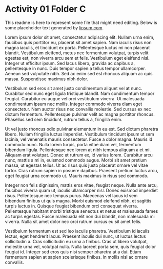 # Activity 01 Folder C

This readme is here to represent some file that might need editing. Below is some placeholder text generated by [lipsum.com](https://lipsum.com).

Lorem ipsum dolor sit amet, consectetur adipiscing elit. Nullam urna enim, faucibus quis porttitor eu, placerat sit amet sapien. Nam iaculis risus non magna iaculis, et tincidunt ex porta. Pellentesque luctus mi non placerat blandit. Vestibulum eleifend, metus nec fermentum volutpat, turpis velit egestas est, non viverra arcu sem et felis. Vestibulum eget eleifend nisl. Integer ut efficitur ipsum. Sed lacus libero, gravida ac dapibus a, pellentesque in nunc. Duis tempor sapien a tellus tempor ullamcorper. Aenean sed vulputate nibh. Sed ac enim sed est rhoncus aliquam ac quis massa. Suspendisse maximus nibh dolor.

Vestibulum sed eros sit amet justo condimentum aliquet vel at nunc. Curabitur sed nunc eget ligula tristique blandit. Nam condimentum tempor feugiat. Curabitur eu augue vel orci vestibulum viverra. Ut malesuada condimentum ipsum nec mollis. Integer commodo viverra diam eget consectetur. Nam auctor risus nec convallis molestie. Sed cursus ex nec dictum fermentum. Pellentesque pulvinar velit ac magna porttitor rhoncus. Phasellus sed sem tincidunt, rutrum tellus a, fringilla enim.

Ut vel justo rhoncus odio pulvinar elementum in eu est. Sed dictum pharetra libero. Nullam fringilla luctus imperdiet. Vestibulum tincidunt ipsum ut sem lacinia, vel venenatis mauris consectetur. Fusce a dolor magna. Mauris id commodo nunc. Nulla lorem turpis, porta vitae diam vel, fermentum bibendum ligula. Pellentesque nec lorem at nibh tempus aliquam a et mi. Aliquam erat volutpat. Donec et rutrum ex, id varius lorem. Curabitur arcu nunc, mattis a mi in, euismod commodo augue. Morbi sit amet pretium massa, ut egestas tellus. Ut ac risus quis justo placerat ornare vel vitae tortor. Cras rutrum sapien in posuere dapibus. Praesent pretium luctus arcu, eget feugiat urna commodo ut. Mauris maximus in risus sed commodo.

Integer non felis dignissim, mattis eros vitae, feugiat neque. Nulla ante arcu, faucibus viverra quam ut, iaculis ullamcorper nisl. Donec euismod imperdiet risus. Pellentesque nec tempus purus. Maecenas vel lacus id sem bibendum finibus ut quis magna. Morbi euismod eleifend nibh, et sagittis turpis luctus in. Quisque feugiat bibendum orci consequat viverra. Pellentesque habitant morbi tristique senectus et netus et malesuada fames ac turpis egestas. Fusce malesuada elit non dui blandit, non malesuada mi viverra. Nulla sit amet dolor nec orci rutrum cursus eu sit amet felis.

Vestibulum fermentum est sed leo iaculis pharetra. Vestibulum id iaculis lectus, eget hendrerit lacus. Praesent iaculis dui nunc, ut luctus lectus sollicitudin a. Cras sollicitudin eu urna a finibus. Cras ut libero volutpat, molestie urna vel, volutpat nulla. Nulla laoreet porta sem, quis feugiat dolor feugiat id. Integer sed eros quis nisi semper pharetra at a dui. Etiam fermentum sapien at sapien scelerisque finibus. In mollis nisl ac ornare convallis.
